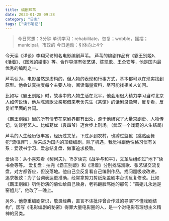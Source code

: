 ```yaml
---
title: 编剧芦苇
date: 2023-01-28 09:28 
category: "日志"
tags: ["读书笔记"]
---
```


> 今日冥想：3分钟
> 单词学习：rehabilitate，恢复；wobble，摇摆；municipal，市政的
> 今日运动：引体向上4个

今天读《详谈》李翔采访知名电影编剧芦苇。
芦苇的编剧作品有《霸王别姬》、《活着》、《图雅的婚事》等。合作导演有张艺谋、陈凯歌、王全安等，他是国内最优秀的编剧之一。

芦苇认为，电影虽然是虚构的，但人物的表现和行事方式，基本都可以在现实找到原型。他会认真揣度每个主要人物，阅读海量资料，尽可能找相关人访问。

比如写《霸王别姬》时，故事中的人物生活在北平，他会用很大精力学习当时北京人如何说话，他从陈凯歌父亲那借来老舍先生《茶馆》的话剧录像带，反复看，反复听里面的台词。

《霸王别姬》里的所有情节在京剧界都有出处，源于他研究了大量京剧史、人物传记，访谈老艺人。比如葛优（袁四爷）迈台步上刑场。（武汉一个戏霸的人生结局）

芦苇的人生经历很丰富，经历过文革，下过乡到农村，也蹲过监狱（跳贴面舞犯“流氓罪”），后来成为国内的顶级编剧，除了机遇，我觉得跟他性格习惯有关系：爱读书学习、爱总结复盘、做事追求极致。

爱读书：从小喜欢看《契诃夫》，15岁读完《战争与和平》，文革后组织过“地下”读书会等等。
爱复盘：拍完《霸王别姬》和《活着》分别找陈凯歌、张艺谋交流复盘，对方都答应，但没落地。他自己会反复看自己编剧作品，找问题吸收改进。
追求极致：为了台词表达更准确，经常拿剪刀剪纸条盖剧本台词反复修改。比如《霸王别姬》巩俐扮演的菊仙给自己赎身，老鸨翻脸骂她的那句：“窑姐儿永远是窑姐儿”，他改了一晚上。

另外，他尊重编剧常识，敬畏经典，直言不讳批评曾合作过的导演“不懂戏剧结构”，因写《电影编剧的秘密》得罪大量电影圈的人，是一个对电影有理想主义精神的另类。
